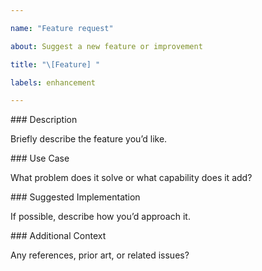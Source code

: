 ```yaml
---

name: "Feature request"

about: Suggest a new feature or improvement

title: "\[Feature] "

labels: enhancement

---
```




\### Description

Briefly describe the feature you’d like.



\### Use Case

What problem does it solve or what capability does it add?



\### Suggested Implementation

If possible, describe how you’d approach it.



\### Additional Context

Any references, prior art, or related issues?



